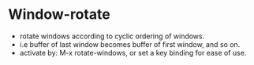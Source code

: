 Window-rotate
=============

* rotate windows according to cyclic ordering of windows.
* i.e buffer of last window becomes buffer of first window, and so on.
* activate by: M-x rotate-windows, or set a key binding for ease of use.
